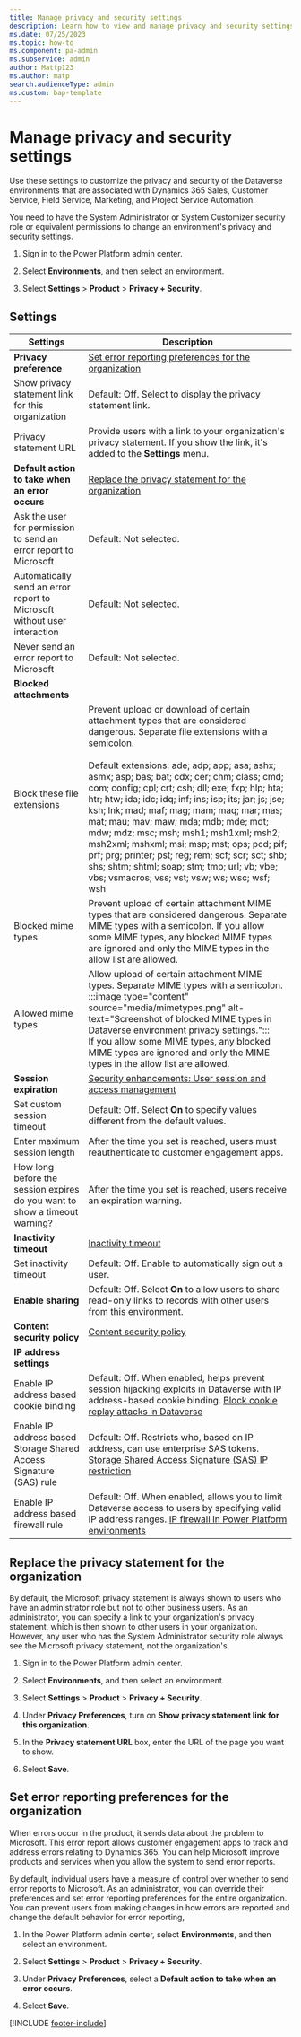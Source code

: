 ```yaml
---
title: Manage privacy and security settings
description: Learn how to view and manage privacy and security settings for Microsoft Dataverse.
ms.date: 07/25/2023
ms.topic: how-to
ms.component: pa-admin
ms.subservice: admin
author: Mattp123
ms.author: matp 
search.audienceType: admin
ms.custom: bap-template
---
```


# Manage privacy and security settings

Use these settings to customize the privacy and security of the Dataverse environments that are associated with Dynamics 365 Sales, Customer Service, Field Service, Marketing, and Project Service Automation.

You need to have the System Administrator or System Customizer security role or equivalent permissions to change an environment's privacy and security settings.

1. Sign in to the Power Platform admin center.

1. Select **Environments**, and then select an environment.

1. Select **Settings** > **Product** > **Privacy + Security**.

## Settings

| Settings | Description |
| -------------- | ----------------- |
| **Privacy preference** | [Set error reporting preferences for the organization](#set-error-reporting-preferences-for-the-organization) |
| Show privacy statement link for this organization | Default: Off. Select to display the privacy statement link. |
| Privacy statement URL | Provide users with a link to your organization's privacy statement. If you show the link, it's added to the **Settings** menu. |
| **Default action to take when an error occurs** | [Replace the privacy statement for the organization](#replace-the-privacy-statement-for-the-organization) |
| Ask the user for permission to send an error report to Microsoft | Default: Not selected. |
| Automatically send an error report to Microsoft without user interaction | Default: Not selected. |
| Never send an error report to Microsoft | Default: Not selected. |
| **Blocked attachments** |  |
| Block these file extensions | Prevent upload or download of certain attachment types that are considered dangerous. Separate file extensions with a semicolon.<br/><br/>Default extensions: ade; adp; app; asa; ashx; asmx; asp; bas; bat; cdx; cer; chm; class; cmd; com; config; cpl; crt; csh; dll; exe; fxp; hlp; hta; htr; htw; ida; idc; idq; inf; ins; isp; its; jar; js; jse; ksh; lnk; mad; maf; mag; mam; maq; mar; mas; mat; mau; mav; maw; mda; mdb; mde; mdt; mdw; mdz; msc; msh; msh1; msh1xml; msh2; msh2xml; mshxml; msi; msp; mst; ops; pcd; pif; prf; prg; printer; pst; reg; rem; scf; scr; sct; shb; shs; shtm; shtml; soap; stm; tmp; url; vb; vbe; vbs; vsmacros; vss; vst; vsw; ws; wsc; wsf; wsh |
| Blocked mime types | Prevent upload of certain attachment MIME types that are considered dangerous. Separate MIME types with a semicolon. If you allow some MIME types, any blocked MIME types are ignored and only the MIME types in the allow list are allowed. |
| Allowed mime types | Allow upload of certain attachment MIME types. Separate MIME types with a semicolon.<br/>:::image type="content" source="media/mimetypes.png" alt-text="Screenshot of blocked MIME types in Dataverse environment privacy settings.":::<br/>If you allow some MIME types, any blocked MIME types are ignored and only the MIME types in the allow list are allowed. |
| **Session expiration** | [Security enhancements: User session and access management](user-session-management.md) |
| Set custom session timeout | Default: Off. Select **On** to specify values different from the default values. |
| Enter maximum session length | After the time you set is reached, users must reauthenticate to customer engagement apps. |
| How long before the session expires do you want to show a timeout warning? | After the time you set is reached, users receive an expiration warning. |
| **Inactivity timeout** | [Inactivity timeout](user-session-management.md#inactivity-timeout) |
| Set inactivity timeout | Default: Off. Enable to automatically sign out a user. |
| **Enable sharing** |  Default: Off. Select **On** to allow users to share read-only links to records with other users from this environment. |
| **Content security policy** | [Content security policy](content-security-policy.md) |
| **IP address settings** | |
| Enable IP address based cookie binding | Default: Off. When enabled, helps prevent session hijacking exploits in Dataverse with IP address-based cookie binding. [Block cookie replay attacks in Dataverse](block-cookie-replay-attack.md) |
| Enable IP address based Storage Shared Access Signature (SAS) rule | Default: Off. Restricts who, based on IP address, can use enterprise SAS tokens. [Storage Shared Access Signature (SAS) IP restriction](data-storage.md#storage-shared-access-signature-sas-ip-restriction) |
| Enable IP address based firewall rule | Default: Off. When enabled, allows you to limit Dataverse access to users by specifying valid IP address ranges. [IP firewall in Power Platform environments](ip-firewall.md) |

## Replace the privacy statement for the organization

 By default, the Microsoft privacy statement is always shown to users who have an administrator role but not to other business users. As an administrator, you can specify a link to your organization's privacy statement, which is then shown to other users in your organization. However, any user who has the System Administrator security role always see the Microsoft privacy statement, not the organization's.

1. Sign in to the Power Platform admin center.

1. Select **Environments**, and then select an environment.

1. Select **Settings** > **Product** > **Privacy + Security**.

1. Under **Privacy Preferences**, turn on **Show privacy statement link for this organization**.

1. In the **Privacy statement URL** box, enter the URL of the page you want to show.

1. Select **Save**.

## Set error reporting preferences for the organization

 When errors occur in the product, it sends data about the problem to Microsoft. This error report allows customer engagement apps to track and address errors relating to Dynamics 365. You can help Microsoft improve products and services when you allow the system to send error reports.

 By default, individual users have a measure of control over whether to send error reports to Microsoft. As an administrator, you can override their preferences and set error reporting preferences for the entire organization. You can prevent users from making changes in how errors are reported and change the default behavior for error reporting,

1. In the Power Platform admin center, select **Environments**, and then select an environment.

1. Select **Settings** > **Product** > **Privacy + Security**.

1. Under **Privacy Preferences**, select a **Default action to take when an error occurs**.

1. Select **Save**.

[!INCLUDE [footer-include](../includes/footer-banner.md)]
